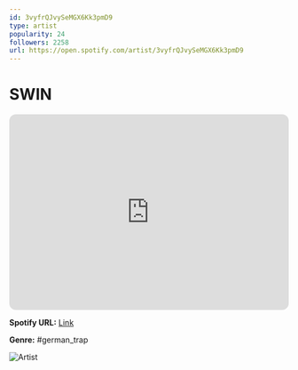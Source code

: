 ```yaml
---
id: 3vyfrQJvySeMGX6Kk3pmD9
type: artist
popularity: 24
followers: 2258
url: https://open.spotify.com/artist/3vyfrQJvySeMGX6Kk3pmD9
---
```

# SWIN

<iframe style="border-radius:12px" src="https://open.spotify.com/embed/artist/3vyfrQJvySeMGX6Kk3pmD9" width="100%" height="352" frameBorder="0" allowfullscreen="" allow="autoplay; clipboard-write; encrypted-media; fullscreen; picture-in-picture" loading="lazy"></iframe>

**Spotify URL:** [Link](https://open.spotify.com/artist/3vyfrQJvySeMGX6Kk3pmD9)

**Genre:**  #german_trap

![Artist](https://i.scdn.co/image/ab6761610000e5eb852c30fa28f1bcc5010098e0)
